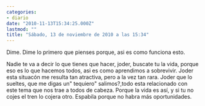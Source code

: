 ```yaml
---
categories:
- diario
date: "2010-11-13T15:34:25.000Z"
lastmod: ""
title: "Sábado, 13 de noviembre de 2010 a las 15:34"
---
```


Dime. Dime lo primero que pienses porque, asi es como funciona esto.

Nadie te va a decir lo que tienes que hacer, joder, buscate tu la vida, porque eso es lo que hacemos todos, asi es como aprendimos a sobrevivir. Joder esta situacón me resulta tan atractiva, pero a la vez tan rara. 
Joder que lo sueltes, que me digas un" tequiero" salimos?,todo esta relacionado con este tema que nos trae a todos de cabeza. Porque la vida es así­, y si tu no cojes el tren lo cojera otro. Espabila porque no habra más oportunidades.